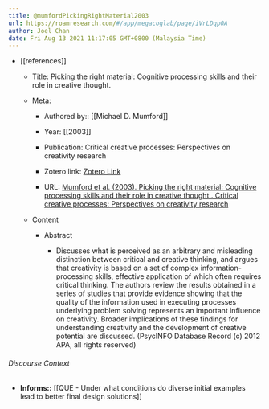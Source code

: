 ```yaml
---
title: @mumfordPickingRightMaterial2003
url: https://roamresearch.com/#/app/megacoglab/page/iVrLDqp0A
author: Joel Chan
date: Fri Aug 13 2021 11:17:05 GMT+0800 (Malaysia Time)
---
```


- [[references]]

    - Title: Picking the right material: Cognitive processing skills and their role in creative thought.

    - Meta:

        - Authored by:: [[Michael D. Mumford]]

        - Year: [[2003]]

        - Publication: Critical creative processes: Perspectives on creativity research

        - Zotero link: [Zotero Link](zotero://select/items/7_D9I27JSD)

        - URL: [Mumford et al. (2003). Picking the right material: Cognitive processing skills and their role in creative thought.. Critical creative processes: Perspectives on creativity research](undefined)

    - Content

        - Abstract

            - Discusses what is perceived as an arbitrary and misleading distinction between critical and creative thinking, and argues that creativity is based on a set of complex information-processing skills, effective application of which often requires critical thinking. The authors review the results obtained in a series of studies that provide evidence showing that the quality of the information used in executing processes underlying problem solving represents an important influence on creativity. Broader implications of these findings for understanding creativity and the development of creative potential are discussed. (PsycINFO Database Record (c) 2012 APA, all rights reserved)

###### Discourse Context

- **Informs::** [[QUE - Under what conditions do diverse initial examples lead to better final design solutions]]
